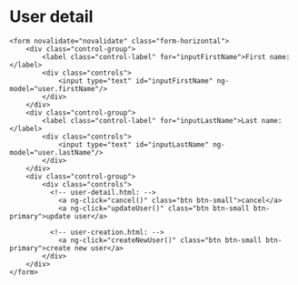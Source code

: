 <div class="container">
    <h1>User detail</h1>

    <form novalidate="novalidate" class="form-horizontal">
        <div class="control-group">
            <label class="control-label" for="inputFirstName">First name:</label>
            <div class="controls">
                <input type="text" id="inputFirstName" ng-model="user.firstName"/>
            </div>
        </div>
        <div class="control-group">
            <label class="control-label" for="inputLastName">Last name:</label>
            <div class="controls">
                <input type="text" id="inputLastName" ng-model="user.lastName"/>
            </div>
        </div>
        <div class="control-group">
            <div class="controls">
              <!-- user-detail.html: -->
                <a ng-click="cancel()" class="btn btn-small">cancel</a>
                <a ng-click="updateUser()" class="btn btn-small btn-primary">update user</a>

              <!-- user-creation.html: -->
                <a ng-click="createNewUser()" class="btn btn-small btn-primary">create new user</a>
            </div>
        </div>
    </form>
</div>
